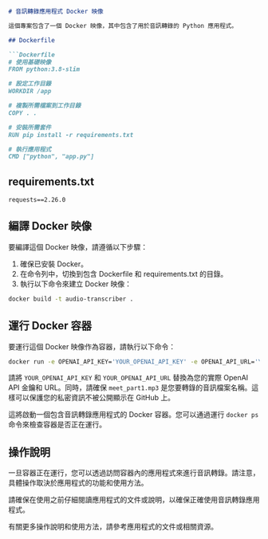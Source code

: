 ```markdown
# 音訊轉錄應用程式 Docker 映像

這個專案包含了一個 Docker 映像，其中包含了用於音訊轉錄的 Python 應用程式。

## Dockerfile

```Dockerfile
# 使用基礎映像
FROM python:3.8-slim

# 設定工作目錄
WORKDIR /app

# 複製所需檔案到工作目錄
COPY . .

# 安裝所需套件
RUN pip install -r requirements.txt

# 執行應用程式
CMD ["python", "app.py"]
```

## requirements.txt

```plaintext
requests==2.26.0
```

## 編譯 Docker 映像

要編譯這個 Docker 映像，請遵循以下步驟：

1. 確保已安裝 Docker。
2. 在命令列中，切換到包含 Dockerfile 和 requirements.txt 的目錄。
3. 執行以下命令來建立 Docker 映像：

```bash
docker build -t audio-transcriber .
```

## 運行 Docker 容器

要運行這個 Docker 映像作為容器，請執行以下命令：

```bash
docker run -e OPENAI_API_KEY='YOUR_OPENAI_API_KEY' -e OPENAI_API_URL='YOUR_OPENAI_API_URL' -e 'VIDEO_FILE=meet_part1.mp3' -v $(pwd):/app transcribe-app:latest
```

請將 `YOUR_OPENAI_API_KEY` 和 `YOUR_OPENAI_API_URL` 替換為您的實際 OpenAI API 金鑰和 URL。同時，請確保 `meet_part1.mp3` 是您要轉錄的音訊檔案名稱。這樣可以保護您的私密資訊不被公開顯示在 GitHub 上。

這將啟動一個包含音訊轉錄應用程式的 Docker 容器。您可以通過運行 `docker ps` 命令來檢查容器是否正在運行。

## 操作說明

一旦容器正在運行，您可以透過訪問容器內的應用程式來進行音訊轉錄。請注意，具體操作取決於應用程式的功能和使用方法。

請確保在使用之前仔細閱讀應用程式的文件或說明，以確保正確使用音訊轉錄應用程式。

有關更多操作說明和使用方法，請參考應用程式的文件或相關資源。
```

